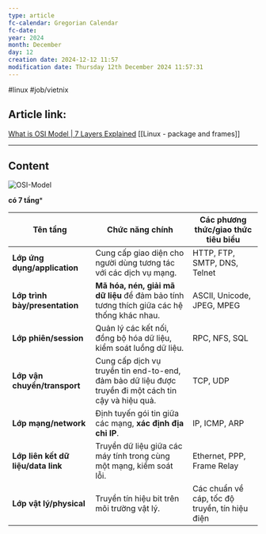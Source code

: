```yaml
---
type: article
fc-calendar: Gregorian Calendar
fc-date: 
year: 2024
month: December
day: 12
creation date: 2024-12-12 11:57
modification date: Thursday 12th December 2024 11:57:31
---
```


#linux #job/vietnix 
## Article link:
[What is OSI Model | 7 Layers Explained](https://www.geeksforgeeks.org/open-systems-interconnection-model-osi/)
[[Linux - package and frames]]
_____
## Content


![OSI-Model](https://media.geeksforgeeks.org/wp-content/uploads/20241111182857579134/OSI-Model.gif)


**có 7 tầng***


| Tên tầng                           | Chức năng chính                                                                                      | Các phương thức/giao thức tiêu biểu            |
| ---------------------------------- | ---------------------------------------------------------------------------------------------------- | ---------------------------------------------- |
| **Lớp ứng dụng/application**       | Cung cấp giao diện cho người dùng tương tác với các dịch vụ mạng.                                    | HTTP, FTP, SMTP, DNS, Telnet                   |
| **Lớp trình bày/presentation**     | **Mã hóa, nén, giải mã dữ liệu** để đảm bảo tính tương thích giữa các hệ thống khác nhau.            | ASCII, Unicode, JPEG, MPEG                     |
| **Lớp phiên/session**              | Quản lý các kết nối, đồng bộ hóa dữ liệu, kiểm soát luồng dữ liệu.                                   | RPC, NFS, SQL                                  |
| **Lớp vận chuyển/transport**       | Cung cấp dịch vụ truyền tin end-to-end, đảm bảo dữ liệu được truyền đi một cách tin cậy và hiệu quả. | TCP, UDP                                       |
| **Lớp mạng/network**               | Định tuyến gói tin giữa các mạng, **xác định địa chỉ IP**.                                           | IP, ICMP, ARP                                  |
| **Lớp liên kết dữ liệu/data link** | Truyền dữ liệu giữa các máy tính trong cùng một mạng, kiểm soát lỗi.                                 | Ethernet, PPP, Frame Relay                     |
| **Lớp vật lý/physical**            | Truyền tín hiệu bit trên môi trường vật lý.                                                          | Các chuẩn về cáp, tốc độ truyền, tín hiệu điện |
